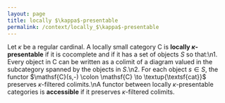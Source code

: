```yaml
---
layout: page
title: locally $\kappa$-presentable
permalink: /context/locally_$\kappa$-presentable
---
```

Let $\kappa$ be a regular cardinal. A locally small category $\mathsf{C}$ is **locally $\kappa$-presentable** if it is cocomplete and if it has a set of objects $S$ so that:\n1. Every object in $\mathsf{C}$ can be written as a colimit of a diagram valued in the subcategory spanned by the objects in $S$.\n2. For each object $s \in S$, the functor $\mathsf{C}(s,-) \colon \mathsf{C} \to \textup{\textsf{cat}}$ preserves $\kappa$-filtered colimits.\nA functor between locally $\kappa$-presentable categories is **accessible** if it preserves $\kappa$-filtered colimits.

